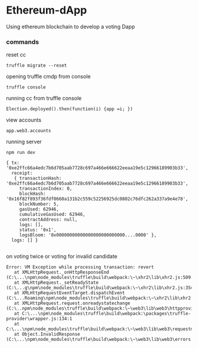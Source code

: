 # Ethereum-dApp
Using ethereum blockchain to develop a voting Dapp

### commands

reset cc
```
truffle migrate --reset
```

opening truffle cmdp from console
```
truffle console
```
running cc from truffle console
```
Election.deployed().then(function(i) {app =i; })
```
view accounts
```
app.web3.accounts
```
running server
```
npm run dev
```

```
{ tx: '0xe2ffc66a4edc7b6d705aab7728c697a466e666622eeaa19e5c12966189903b33',
  receipt:
   { transactionHash: '0xe2ffc66a4edc7b6d705aab7728c697a466e666622eeaa19e5c12966189903b33',
     transactionIndex: 0,
     blockHash: '0x16f82f893f36fdf0660a131b2c559c52256925dc0802c76dfc262a337a9e4e78',
     blockNumber: 5,
     gasUsed: 62946,
     cumulativeGasUsed: 62946,
     contractAddress: null,
     logs: [],
     status: '0x1',
     logsBloom: '0x00000000000000000000000000....0000' },
  logs: [] }
  
 ```
 
 on voting twice or voting for invalid candidate
 ```
 Error: VM Exception while processing transaction: revert
    at XMLHttpRequest._onHttpResponseEnd (C:\...\npm\node_modules\truffle\build\webpack:\~\xhr2\lib\xhr2.js:509:1)
    at XMLHttpRequest._setReadyState (C:\...g\npm\node_modules\truffle\build\webpack:\~\xhr2\lib\xhr2.js:354:1)
    at XMLHttpRequestEventTarget.dispatchEvent (C:\...Roaming\npm\node_modules\truffle\build\webpack:\~\xhr2\lib\xhr2.js:64:1)
    at XMLHttpRequest.request.onreadystatechange (C:\..npm\node_modules\truffle\build\webpack:\~\web3\lib\web3\httpprovider.js:128:1)
    at C:\...\npm\node_modules\truffle\build\webpack:\packages\truffle-provider\wrapper.js:134:1
    at C:\...\npm\node_modules\truffle\build\webpack:\~\web3\lib\web3\requestmanager.js:86:1
    at Object.InvalidResponse (C:\...\npm\node_modules\truffle\build\webpack:\~\web3\lib\web3\errors.js:38:1)
 ```   
